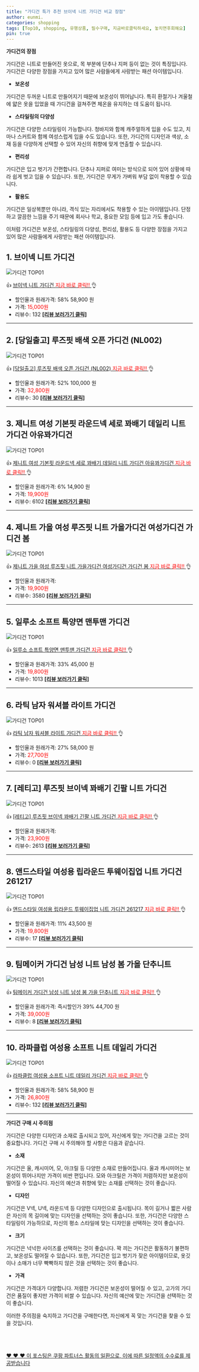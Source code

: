 ```yaml
---
title: "가디건 특가 추천 브이넥 니트 가디건 비교 장점"
author: eunmi.
categories: shopping
tags: [Top10, shopping, 유행상품, 필수구매, 지금바로클릭하세요, 놓치면후회해요]
pin: true
---
```

**가디건의 장점**

가디건은 니트로 만들어진 옷으로, 목 부분에 단추나 지퍼 등이 없는 것이 특징입니다. 가디건은 다양한 장점을 가지고 있어 많은 사람들에게 사랑받는 패션 아이템입니다.

* **보온성**

가디건은 두꺼운 니트로 만들어지기 때문에 보온성이 뛰어납니다. 특히 환절기나 겨울철에 얇은 옷을 입었을 때 가디건을 걸쳐주면 체온을 유지하는 데 도움이 됩니다.

* **스타일링의 다양성**

가디건은 다양한 스타일링이 가능합니다. 청바지와 함께 캐주얼하게 입을 수도 있고, 치마나 스커트와 함께 여성스럽게 입을 수도 있습니다. 또한, 가디건의 디자인과 색상, 소재 등을 다양하게 선택할 수 있어 자신의 취향에 맞게 연출할 수 있습니다.

* **편리성**

가디건은 입고 벗기가 간편합니다. 단추나 지퍼로 여미는 방식으로 되어 있어 상황에 따라 쉽게 벗고 입을 수 있습니다. 또한, 가디건은 무게가 가벼워 부담 없이 착용할 수 있습니다.

* **활용도**

가디건은 일상복뿐만 아니라, 격식 있는 자리에서도 착용할 수 있는 아이템입니다. 단정하고 깔끔한 느낌을 주기 때문에 회사나 학교, 중요한 모임 등에 입고 가도 좋습니다.

이처럼 가디건은 보온성, 스타일링의 다양성, 편리성, 활용도 등 다양한 장점을 가지고 있어 많은 사람들에게 사랑받는 패션 아이템입니다.

   

## 1. 브이넥 니트 가디건

![가디건 TOP01](https://thumbnail7.coupangcdn.com/thumbnails/remote/230x230ex/image/vendor_inventory/5c9c/cc83cd04f405da693f21a37689f88fad139911685f6083a1b45231f219d6.jpg)


👍 [브이넥 니트 가디건 <font color=red> 지금 바로 클릭!! </font> ](https://link.coupang.com/re/AFFSDP?lptag=AF3617701&subid=GithubCoopas&pageKey=6314824290&traceid=V0-153&itemId=13127673704&vendorItemId=80386620548) 👌 


- 할인율과 원래가격: 58%  58,900   원
- 가격: <span style='color:red'>15,000원</span>
- 리뷰수: 132  [**[리뷰 보러가기 클릭]**](https://link.coupang.com/re/AFFSDP?lptag=AF3617701&subid=GithubCoopas&pageKey=6314824290&traceid=V0-153&itemId=13127673704&vendorItemId=80386620548)

---


   

## 2. [당일출고] 루즈핏 배색 오픈 가디건 (NL002)

![가디건 TOP01](https://thumbnail9.coupangcdn.com/thumbnails/remote/230x230ex/image/vendor_inventory/2d44/9d50fb41f3c114fb6183a1163e17009cfb48bcb3e454d3a951d5c961dcd3.jpg)


👍 [[당일출고] 루즈핏 배색 오픈 가디건 (NL002) <font color=red> 지금 바로 클릭!! </font> ](https://link.coupang.com/re/AFFSDP?lptag=AF3617701&subid=GithubCoopas&pageKey=198373781&traceid=V0-153&itemId=572889521&vendorItemId=4531844193) 👌 


- 할인율과 원래가격: 52%  100,000   원
- 가격: <span style='color:red'>32,800원</span>
- 리뷰수: 30  [**[리뷰 보러가기 클릭]**](https://link.coupang.com/re/AFFSDP?lptag=AF3617701&subid=GithubCoopas&pageKey=198373781&traceid=V0-153&itemId=572889521&vendorItemId=4531844193)

---


   

## 3. 제니트 여성 기본핏 라운드넥 세로 꽈배기 데일리 니트 가디건 아유꽈가디건

![가디건 TOP01](https://thumbnail6.coupangcdn.com/thumbnails/remote/230x230ex/image/vendor_inventory/57a9/f16d4a3060e5d6474eb0f1f3b11112a9b74d5bcdbd6a596df0fed5b6613b.jpg)


👍 [제니트 여성 기본핏 라운드넥 세로 꽈배기 데일리 니트 가디건 아유꽈가디건 <font color=red> 지금 바로 클릭!! </font> ](https://link.coupang.com/re/AFFSDP?lptag=AF3617701&subid=GithubCoopas&pageKey=7101543316&traceid=V0-153&itemId=17728305542&vendorItemId=84970716203) 👌 


- 할인율과 원래가격: 6%  14,900   원
- 가격: <span style='color:red'>19,900원</span>
- 리뷰수: 6102  [**[리뷰 보러가기 클릭]**](https://link.coupang.com/re/AFFSDP?lptag=AF3617701&subid=GithubCoopas&pageKey=7101543316&traceid=V0-153&itemId=17728305542&vendorItemId=84970716203)

---


   

## 4. 제니트 가을 여성 루즈핏 니트 가을가디건 여성가디건 가디건 봄

![가디건 TOP01](https://thumbnail7.coupangcdn.com/thumbnails/remote/230x230ex/image/vendor_inventory/faf7/b071767e549524fb23401f1608e012642e146447e3ef1af9e667b0d75a0d.jpg)


👍 [제니트 가을 여성 루즈핏 니트 가을가디건 여성가디건 가디건 봄 <font color=red> 지금 바로 클릭!! </font> ](https://link.coupang.com/re/AFFSDP?lptag=AF3617701&subid=GithubCoopas&pageKey=1251240423&traceid=V0-153&itemId=2250556353&vendorItemId=80197857997) 👌 


- 할인율과 원래가격: 
- 가격: <span style='color:red'>19,900원</span>
- 리뷰수: 3580  [**[리뷰 보러가기 클릭]**](https://link.coupang.com/re/AFFSDP?lptag=AF3617701&subid=GithubCoopas&pageKey=1251240423&traceid=V0-153&itemId=2250556353&vendorItemId=80197857997)

---


   

## 5. 일루소 소프트 특양면 맨투맨 가디건

![가디건 TOP01](https://thumbnail9.coupangcdn.com/thumbnails/remote/230x230ex/image/vendor_inventory/e6e8/9d723c85d11035c9d7eb2f6f066a0ba9c67e3aab8ce9d2c35e32588cd1f1.jpg)


👍 [일루소 소프트 특양면 맨투맨 가디건 <font color=red> 지금 바로 클릭!! </font> ](https://link.coupang.com/re/AFFSDP?lptag=AF3617701&subid=GithubCoopas&pageKey=6285674093&traceid=V0-153&itemId=12927079571&vendorItemId=80199760560) 👌 


- 할인율과 원래가격: 33%  45,000   원
- 가격: <span style='color:red'>19,800원</span>
- 리뷰수: 1013  [**[리뷰 보러가기 클릭]**](https://link.coupang.com/re/AFFSDP?lptag=AF3617701&subid=GithubCoopas&pageKey=6285674093&traceid=V0-153&itemId=12927079571&vendorItemId=80199760560)

---


   

## 6. 라틱 남자 워셔블 라이트 가디건

![가디건 TOP01](https://thumbnail10.coupangcdn.com/thumbnails/remote/230x230ex/image/vendor_inventory/8cf2/7ea543f3df6d0e94adc4d9bb44abedb43320806990813d4d168c7dc3f36f.jpg)


👍 [라틱 남자 워셔블 라이트 가디건 <font color=red> 지금 바로 클릭!! </font> ](https://link.coupang.com/re/AFFSDP?lptag=AF3617701&subid=GithubCoopas&pageKey=6961216452&traceid=V0-153&itemId=16947589160&vendorItemId=85170002083) 👌 


- 할인율과 원래가격: 27%  58,000   원
- 가격: <span style='color:red'>27,700원</span>
- 리뷰수: 0  [**[리뷰 보러가기 클릭]**](https://link.coupang.com/re/AFFSDP?lptag=AF3617701&subid=GithubCoopas&pageKey=6961216452&traceid=V0-153&itemId=16947589160&vendorItemId=85170002083)

---


   

## 7. [레티고] 루즈핏 브이넥 꽈배기 긴팔 니트 가디건

![가디건 TOP01](https://thumbnail10.coupangcdn.com/thumbnails/remote/230x230ex/image/vendor_inventory/ef5d/1b40c61aeff4d5ccb6bdf380a12e8b4386b89c52458dc8ba6865c9c32f1d.JPG)


👍 [[레티고] 루즈핏 브이넥 꽈배기 긴팔 니트 가디건 <font color=red> 지금 바로 클릭!! </font> ](https://link.coupang.com/re/AFFSDP?lptag=AF3617701&subid=GithubCoopas&pageKey=7573367213&traceid=V0-153&itemId=19977366423&vendorItemId=87075729427) 👌 


- 할인율과 원래가격: 
- 가격: <span style='color:red'>23,900원</span>
- 리뷰수: 2613  [**[리뷰 보러가기 클릭]**](https://link.coupang.com/re/AFFSDP?lptag=AF3617701&subid=GithubCoopas&pageKey=7573367213&traceid=V0-153&itemId=19977366423&vendorItemId=87075729427)

---


   

## 8. 앤드스타일 여성용 립라운드 투웨이집업 니트 가디건 261217

![가디건 TOP01](https://thumbnail6.coupangcdn.com/thumbnails/remote/230x230ex/image/rs_quotation_api/cawvbn0e/8e524c8951054644a170876513330fed.jpg)


👍 [앤드스타일 여성용 립라운드 투웨이집업 니트 가디건 261217 <font color=red> 지금 바로 클릭!! </font> ](https://link.coupang.com/re/AFFSDP?lptag=AF3617701&subid=GithubCoopas&pageKey=7475837805&traceid=V0-153&itemId=19516892187&vendorItemId=86625622246) 👌 


- 할인율과 원래가격: 11%  43,500   원
- 가격: <span style='color:red'>19,800원</span>
- 리뷰수: 17  [**[리뷰 보러가기 클릭]**](https://link.coupang.com/re/AFFSDP?lptag=AF3617701&subid=GithubCoopas&pageKey=7475837805&traceid=V0-153&itemId=19516892187&vendorItemId=86625622246)

---


   

## 9. 팀메이커 가디건 남성 니트 남성 봄 가을 단추니트

![가디건 TOP01](https://thumbnail9.coupangcdn.com/thumbnails/remote/230x230ex/image/vendor_inventory/6741/3277b50e6c08b56a0b687232253f8b69c10f4c7bb3fc899460dbeb1a8caf.jpg)


👍 [팀메이커 가디건 남성 니트 남성 봄 가을 단추니트 <font color=red> 지금 바로 클릭!! </font> ](https://link.coupang.com/re/AFFSDP?lptag=AF3617701&subid=GithubCoopas&pageKey=7157287295&traceid=V0-153&itemId=18005681732&vendorItemId=85161525307) 👌 


- 할인율과 원래가격: 즉시할인가 39%  44,700   원
- 가격: <span style='color:red'>39,000원</span>
- 리뷰수: 8  [**[리뷰 보러가기 클릭]**](https://link.coupang.com/re/AFFSDP?lptag=AF3617701&subid=GithubCoopas&pageKey=7157287295&traceid=V0-153&itemId=18005681732&vendorItemId=85161525307)

---


   

## 10. 라파클럽 여성용 소프트 니트 데일리 가디건

![가디건 TOP01](https://thumbnail6.coupangcdn.com/thumbnails/remote/230x230ex/image/vendor_inventory/e6ac/df538d381e0830bc6fa7fae652efafc091e6abe11be80b73ae8fddd3883e.jpg)


👍 [라파클럽 여성용 소프트 니트 데일리 가디건 <font color=red> 지금 바로 클릭!! </font> ](https://link.coupang.com/re/AFFSDP?lptag=AF3617701&subid=GithubCoopas&pageKey=7279190762&traceid=V0-153&itemId=18581050424&vendorItemId=85717687835) 👌 


- 할인율과 원래가격: 58%  58,900   원
- 가격: <span style='color:red'>26,800원</span>
- 리뷰수: 132  [**[리뷰 보러가기 클릭]**](https://link.coupang.com/re/AFFSDP?lptag=AF3617701&subid=GithubCoopas&pageKey=7279190762&traceid=V0-153&itemId=18581050424&vendorItemId=85717687835)

---
**가디건 구매 시 주의점**

가디건은 다양한 디자인과 소재로 출시되고 있어, 자신에게 맞는 가디건을 고르는 것이 중요합니다. 가디건 구매 시 주의해야 할 사항은 다음과 같습니다.

* **소재**

가디건은 울, 캐시미어, 모, 아크릴 등 다양한 소재로 만들어집니다. 울과 캐시미어는 보온성이 뛰어나지만 가격이 비싼 편입니다. 모와 아크릴은 가격이 저렴하지만 보온성이 떨어질 수 있습니다. 자신의 예산과 취향에 맞는 소재를 선택하는 것이 좋습니다.

* **디자인**

가디건은 V넥, U넥, 라운드넥 등 다양한 디자인으로 출시됩니다. 목이 길거나 짧은 사람은 자신의 목 길이에 맞는 디자인을 선택하는 것이 좋습니다. 또한, 가디건은 다양한 스타일링이 가능하므로, 자신의 평소 스타일에 맞는 디자인을 선택하는 것이 좋습니다.

* **크기**

가디건은 넉넉한 사이즈를 선택하는 것이 좋습니다. 꽉 끼는 가디건은 활동하기 불편하고, 보온성도 떨어질 수 있습니다. 또한, 가디건은 입고 벗기가 잦은 아이템이므로, 옷깃이나 소매가 너무 빡빡하지 않은 것을 선택하는 것이 좋습니다.

* **가격**

가디건은 가격대가 다양합니다. 저렴한 가디건은 보온성이 떨어질 수 있고, 고가의 가디건은 품질이 좋지만 가격이 비쌀 수 있습니다. 자신의 예산에 맞는 가디건을 선택하는 것이 좋습니다.

이러한 주의점을 숙지하고 가디건을 구매한다면, 자신에게 꼭 맞는 가디건을 찾을 수 있을 것입니다.<br><br><br><br><br> [ ❤ ❤ ❤ 이 포스팅은 쿠팡 파트너스 활동의 일환으로, 이에 따른 일정액의 수수료를 제공받습니다](https://link.coupang.com/a/bcEFyh)
